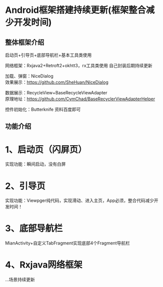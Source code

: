 Android框架搭建持续更新(框架整合减少开发时间)
=

## 整体框架介绍

启动页+引导页+底部导航栏+基本工具类使用

网络框架：Rxjava2+Retroft2+okhtt3，rx工具类使用  自己封装后期持续更新

加载、弹窗：NiceDialog  
效果展示：https://github.com/SheHuan/NiceDialog

数据展示：RecycleView+BaseRecycleViewAdapter   
原理地址：https://github.com/CymChad/BaseRecyclerViewAdapterHelper

控件初始化：Butterknife
资料百度即可

## 功能介绍

# 1、启动页（闪屏页）
  实现功能：瞬间启动，没有白屏
  
# 2、引导页
  实现功能：Viewpger纯代码，实现滑动、进入主页，App必须，整合代码减少开发时间！
  
# 3、底部导航栏
  MianActivity+自定义TabFragment实现底部4个Fragment导航栏
  
# 4、Rxjava网络框架
...场景持续更新
  
